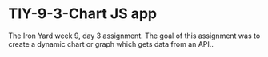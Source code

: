 # TIY-9-3-Chart JS app


The Iron Yard week 9, day 3 assignment. The goal of this assignment was to create a dynamic chart or graph which gets data from an API..